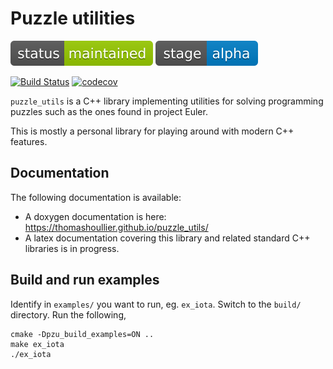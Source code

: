 # Puzzle utilities
![status](https://raw.githubusercontent.com/thomashoullier/badges/master/status-maintained.svg)
![stage](https://raw.githubusercontent.com/thomashoullier/badges/master/stage-alpha.svg)

[![Build Status](https://drone.git-or-miss.com/api/badges/thomashoullier/puzzle_utils/status.svg)](https://drone.git-or-miss.com/thomashoullier/puzzle_utils)
[![codecov](https://codecov.io/gh/thomashoullier/puzzle_utils/graph/badge.svg?token=T2E1C7N6IL)](https://codecov.io/gh/thomashoullier/puzzle_utils)

`puzzle_utils` is a C++ library implementing utilities for solving programming
puzzles such as the ones found in project Euler.

This is mostly a personal library for playing around with modern C++ features.

## Documentation
The following documentation is available:
* A doxygen documentation is here: https://thomashoullier.github.io/puzzle_utils/
* A latex documentation covering this library and related standard C++ libraries
  is in progress.

## Build and run examples
Identify in `examples/` you want to run, eg. `ex_iota`.
Switch to the `build/` directory.
Run the following,

```shell
cmake -Dpzu_build_examples=ON ..
make ex_iota
./ex_iota
```
